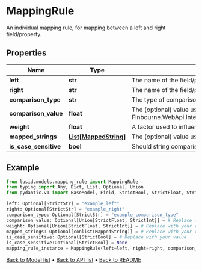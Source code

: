 # MappingRule

An individual mapping rule, for mapping between a left and right field/property.
## Properties
Name | Type | Description | Notes
------------ | ------------- | ------------- | -------------
**left** | **str** | The name of the field/property in the left resource (e.g. a transaction) | [optional] 
**right** | **str** | The name of the field/property in the right resource (e.g. a transaction) | [optional] 
**comparison_type** | **str** | The type of comparison to be performed | [optional] 
**comparison_value** | **float** | The (optional) value used with Finbourne.WebApi.Interface.Dto.Mappings.MappingRule.ComparisonType | [optional] 
**weight** | **float** | A factor used to influence the importance of this item. | [optional] 
**mapped_strings** | [**List[MappedString]**](MappedString.md) | The (optional) value used to map string values. | [optional] 
**is_case_sensitive** | **bool** | Should string comparisons take case into account, defaults to &#x60;false&#x60;. | [optional] 
## Example

```python
from lusid.models.mapping_rule import MappingRule
from typing import Any, Dict, List, Optional, Union
from pydantic.v1 import BaseModel, Field, StrictBool, StrictFloat, StrictInt, StrictStr, conlist

left: Optional[StrictStr] = "example_left"
right: Optional[StrictStr] = "example_right"
comparison_type: Optional[StrictStr] = "example_comparison_type"
comparison_value: Optional[Union[StrictFloat, StrictInt]] = # Replace with your value
weight: Optional[Union[StrictFloat, StrictInt]] = # Replace with your value
mapped_strings: Optional[conlist(MappedString)] = # Replace with your value
is_case_sensitive: Optional[StrictBool] = # Replace with your value
is_case_sensitive:Optional[StrictBool] = None
mapping_rule_instance = MappingRule(left=left, right=right, comparison_type=comparison_type, comparison_value=comparison_value, weight=weight, mapped_strings=mapped_strings, is_case_sensitive=is_case_sensitive)

```

[Back to Model list](../README.md#documentation-for-models) &#8226; [Back to API list](../README.md#documentation-for-api-endpoints) &#8226; [Back to README](../README.md)


